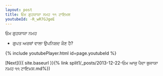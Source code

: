 ```yaml
---
layout: post
title: ਓਮ ਗੁਹਯਾਯਾ ਨਮਹ ੧੧ ਟਾਇਮਸ
youtubeId: -R_wR7GJgeE
---
```

 
 
 ਓਮ ਗੁਹਯਾਯਾ ਨਮਹ  
 
 -  ਗੁਪਤ ਅਰਥਾਂ ਵਾਲਾ ਉਪਨਿਸ਼ਦ ਕੌਣ ਹੈ? 
 
  
 
  
 
 
 
 
 
 


{% include youtubePlayer.html id=page.youtubeId %}
 
[Next]({{ site.baseurl }}{% link  split1/_posts/2013-12-22-ਓਮ ਆਜੁ ਪੈਦਾ ਭੁਜਾਯਾ ਨਮਹ ੧੧ ਟਾਇਮਸ.md%})
 

